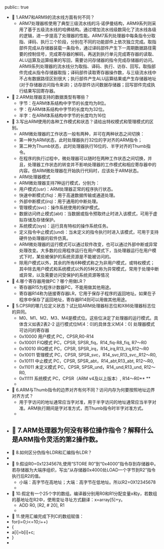 public:: true

- 🔵 1.ARM7和ARM9的流水线方面有何不同？
	- ARM7处理器核使用了典型三级流水线的冯·诺伊曼结构，ARM9系列则采用了基于五级流水线的哈佛结构。通过增加流水线级数简化了流水线各级的逻辑，进一步提高了处理器的性能。ARM7系列处理器中每条指令分取指、译码、执行三个阶段，分别在不同的功能部件上依次独立完成。取指部件完成从存储器装载一条指令，通过译码部件产生下一周期数据路径需要的控制信号，完成寄存器的解码，再送到执行单元完成寄存器的读取、ALU运算及运算结果的写回，需要访问存储器的指令完成存储器的访问。ARM9系列处理器的流水线分为取指、译码、执行、访存、回写。取指部件完成从指令存储器取指；译码部件读取寄存器操作数，与三级流水线中不占有数据路径区别很大；执行部件产生ALU运算结果或产生存储器地址(对于存储器访问指令来讲)；访存部件访问数据存储器；回写部件完成执行结果写回寄存器。
- 🔵 2.ARM处理器支持的数据类型有哪些？
	- 字节：在ARM体系结构中字节的长度均为8位。
	- 字：在ARM体系结构中字节的长度均为32位。
	- 半字：在ARM体系结构中字节的长度均为16位
- 🔵 3.写出ARM使用的各种工作模式和状态？请给出特权模式和管理模式的区别。
	- ARM微处理器的工作状态一般有两种，并可在两种状态之间切换：
	- 第一种为ARM状态，此时处理器执行32位的字对齐的ARM指令；
	- 第二种为Thumb状态，此时处理器执行16位的、半字对齐的Thumb指令。
	- 在程序的执行过程中，微处理器可以随时在两种工作状态之间切换，并且，处理器工作状态的转变并不影响处理器的工作模式和相应寄存器中的内容。但ARM微处理器在开始执行代码时，应该处于ARM状态。
	- ARM处理器模式
	- ARM微处理器支持7种运行模式，分别为：
	- 用户模式(usr)：ARM处理器正常的程序执行状态。
	- 快速中断模式(fiq)：用于高速数据传输或通道处理。
	- 外部中断模式(irq)：用于通用的中断处理。
	- 管理模式(svc)：操作系统使用的保护模式。
	- 数据访问终止模式(abt)：当数据或指令预取终止时进入该模式，可用于虚拟存储及存储保护。
	- 系统模式(sys)：运行具有特权的操作系统任务。
	- 定义指令中止模式(und)：当未定义的指令执行时进入该模式，可用于支持硬件协处理器的软件仿真。
	- ARM微处理器的运行模式可以通过软件改变，也可以通过外部中断或异常处理改变。大多数的应用程序运行在用户模式下，当处理器运行在用户模式下时，某些被保护的系统资源是不能被访问的。
	- 除用户模式以外，其余的所有6种模式称之为非用户模式，或特权模式；其中除去用户模式和系统模式以外的5种又称为异常模式，常用于处理中断或异常，以及需要访问受保护的系统资源等情况
- 🔵 4.哪个寄存器用做PC？哪个用做LR？
	- 寄存器R15为程序计数器PC，不能用做其他用途。
	- 寄存器R14称为链接寄存器LR，它用于保存子程序的返回地址。如果在子程序中保存了返回地址，寄存器R14则可以用做其他用途。
- 🔵 5.CPSR的哪几位定义状态？试比较ARM处理器标志位和X86处理器标志位的异同。
	- M0、M1、M2、M3、M4是模式位。这些位决定了处理器的运行模式。具体含义如表2表2-2 运行模式位M[4：0]的具体含义M[4：0] 处理器模式 可访问的寄存器
	- 0x10000
	  用户模式 PC，CPSR,R0-R14
	- 0x10001
	  FIQ模式 PC，CPSR, SPSR_fiq，R14_fiq-R8_fiq,
	  R7～R0
	- 0x10010
	  IRQ模式 PC，CPSR, SPSR_irq，R14_irq,R13_irq,R12～R0
	- 0x10011
	  管理模式 PC，CPSR, SPSR_svc，R14_svc,R13_svc,,R12～R0,
	- 0x10111
	  中止模式 PC，CPSR, SPSR_abt，R14_abt,R13_abt,
	  R12～R0,
	- 0x11011
	  未定义模式 PC，CPSR, SPSR_und，R14_und,R13_und,
	  R12～R0,
	- 0x11111
	  系统模式 PC，CPSR（ARM v4及以上版本）, R14～R0**
	  **
	-
- 🔵 6.ARM与Thumb指令的边界对齐有何不同？访问内存为何要按照地址边界对齐方式？
	- 用于字访问的地址通常应当字对准，用于半字访问的地址通常应当半字对准。ARM执行期间是字对准方式，而Thumb指令时半字对准方式。
	-
- 🔵 7.ARM处理器为何没有移位操作指令？解释什么是ARM指令灵活的第2操作数。
	-
- 🔵 8.如何区分伪指令LDR和汇编指令LDR？
-
- 🔵 9.假设R0=0x12345678,使用“STORE R0”到“0x4000”指令存到存储器中。若存储器为大端序组织，写出“从存储器0x4000处LOAD一个字节到R2”指令执行后R2的值。
	- 小端：高字节在高地址；大端：高字节在低地址。所以R2=0X12345678
	-
- 🔵 10.假定有一个25个字的数组。编译器分别用R0和R1分配变量x和y，若数组的基地址在R2中，使用变址寻址方式翻译：x=array[5]+y。
	- ADD R0, [R2, # 20], R1
	-
- 🔵 11.使用汇编完成下列C的数组赋值：
- for(i=0;i<=10;i++)
- {
- a[i]=b[i]+c;
- }
-